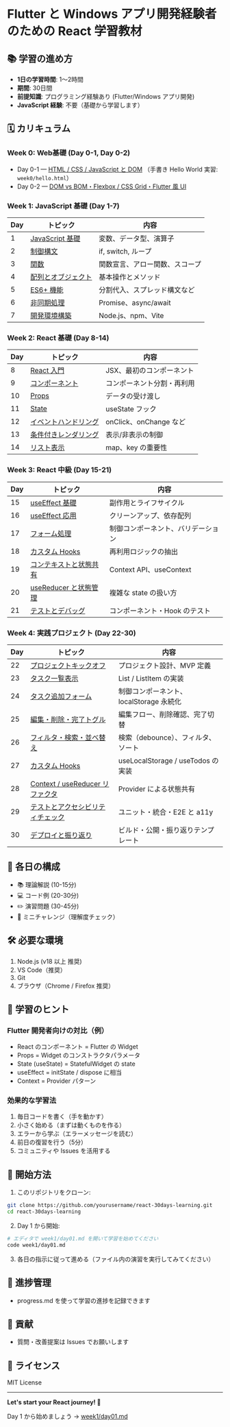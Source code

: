 # Flutter と Windows アプリ開発経験者のための React 学習教材

## 📚 学習の進め方

- **1日の学習時間**: 1〜2時間
- **期間**: 30日間
- **前提知識**: プログラミング経験あり (Flutter/Windows アプリ開発)
- **JavaScript 経験**: 不要（基礎から学習します）

## 🗓️ カリキュラム

### Week 0: Web基礎 (Day 0-1, Day 0-2)

- Day 0-1 — [HTML / CSS / JavaScript と DOM](week0/day01.md) （手書き Hello World 実習: `week0/hello.html`）
- Day 0-2 — [DOM vs BOM・Flexbox / CSS Grid・Flutter 風 UI](week0/day02.md)

### Week 1: JavaScript 基礎 (Day 1-7)

| Day | トピック | 内容 |
|-----|---------|------|
| 1 | [JavaScript 基礎](week1/day01.md) | 変数、データ型、演算子 |
| 2 | [制御構文](week1/day02.md) | if, switch, ループ |
| 3 | [関数](week1/day03.md) | 関数宣言、アロー関数、スコープ |
| 4 | [配列とオブジェクト](week1/day04.md) | 基本操作とメソッド |
| 5 | [ES6+ 機能](week1/day05.md) | 分割代入、スプレッド構文など |
| 6 | [非同期処理](week1/day06.md) | Promise、async/await |
| 7 | [開発環境構築](week1/day07.md) | Node.js、npm、Vite |

### Week 2: React 基礎 (Day 8-14)

| Day | トピック | 内容 |
|-----|---------|------|
| 8 | [React 入門](week2/day08.md) | JSX、最初のコンポーネント |
| 9 | [コンポーネント](week2/day09.md) | コンポーネント分割・再利用 |
| 10 | [Props](week2/day10.md) | データの受け渡し |
| 11 | [State](week2/day11.md) | useState フック |
| 12 | [イベントハンドリング](week2/day12.md) | onClick、onChange など |
| 13 | [条件付きレンダリング](week2/day13.md) | 表示/非表示の制御 |
| 14 | [リスト表示](week2/day14.md) | map、key の重要性 |

### Week 3: React 中級 (Day 15-21)

| Day | トピック | 内容 |
|-----|---------|------|
| 15 | [useEffect 基礎](week3/day15.md) | 副作用とライフサイクル |
| 16 | [useEffect 応用](week3/day16.md) | クリーンアップ、依存配列 |
| 17 | [フォーム処理](week3/day17.md) | 制御コンポーネント、バリデーション |
| 18 | [カスタム Hooks](week3/day18.md) | 再利用ロジックの抽出 |
| 19 | [コンテキストと状態共有](week3/day19.md) | Context API、useContext |
| 20 | [useReducer と状態管理](week3/day20.md) | 複雑な state の扱い方 |
| 21 | [テストとデバッグ](week3/day21.md) | コンポーネント・Hook のテスト |

### Week 4: 実践プロジェクト (Day 22-30)

| Day | トピック | 内容 |
|-----|---------|------|
| 22 | [プロジェクトキックオフ](week4/day22.md) | プロジェクト設計、MVP 定義 |
| 23 | [タスク一覧表示](week4/day23.md) | List / ListItem の実装 |
| 24 | [タスク追加フォーム](week4/day24.md) | 制御コンポーネント、localStorage 永続化 |
| 25 | [編集・削除・完了トグル](week4/day25.md) | 編集フロー、削除確認、完了切替 |
| 26 | [フィルタ・検索・並べ替え](week4/day26.md) | 検索（debounce）、フィルタ、ソート |
| 27 | [カスタム Hooks](week4/day27.md) | useLocalStorage / useTodos の実装 |
| 28 | [Context / useReducer リファクタ](week4/day28.md) | Provider による状態共有 |
| 29 | [テストとアクセシビリティチェック](week4/day29.md) | ユニット・統合・E2E と a11y |
| 30 | [デプロイと振り返り](week4/day30.md) | ビルド・公開・振り返りテンプレート |

## 🎯 各日の構成

- 📚 理論解説 (10-15分)
- 💻 コード例 (20-30分)
- ✏️ 演習問題 (30-45分)
- 🎯 ミニチャレンジ（理解度チェック）

## 🛠️ 必要な環境

1. Node.js (v18 以上 推奨)  
2. VS Code（推奨）  
3. Git  
4. ブラウザ（Chrome / Firefox 推奨）

## 📖 学習のヒント

### Flutter 開発者向けの対比（例）

- React のコンポーネント = Flutter の Widget  
- Props = Widget のコンストラクタパラメータ  
- State (useState) = StatefulWidget の state  
- useEffect = initState / dispose に相当  
- Context = Provider パターン

### 効果的な学習法

1. 毎日コードを書く（手を動かす）  
2. 小さく始める（まずは動くものを作る）  
3. エラーから学ぶ（エラーメッセージを読む）  
4. 前日の復習を行う（5分）  
5. コミュニティや Issues を活用する

## 🚀 開始方法

1. このリポジトリをクローン:

```bash
git clone https://github.com/yourusername/react-30days-learning.git
cd react-30days-learning
```

2. Day 1 から開始:

```bash
# エディタで week1/day01.md を開いて学習を始めてください
code week1/day01.md
```

3. 各日の指示に従って進める（ファイル内の演習を実行してみてください）

## 📝 進捗管理

- progress.md を使って学習の進捗を記録できます

## 🤝 貢献

- 質問・改善提案は Issues でお願いします

## 📄 ライセンス

MIT License

---

**Let's start your React journey! 🎉**

Day 1 から始めましょう → [week1/day01.md](week1/day01.md)
